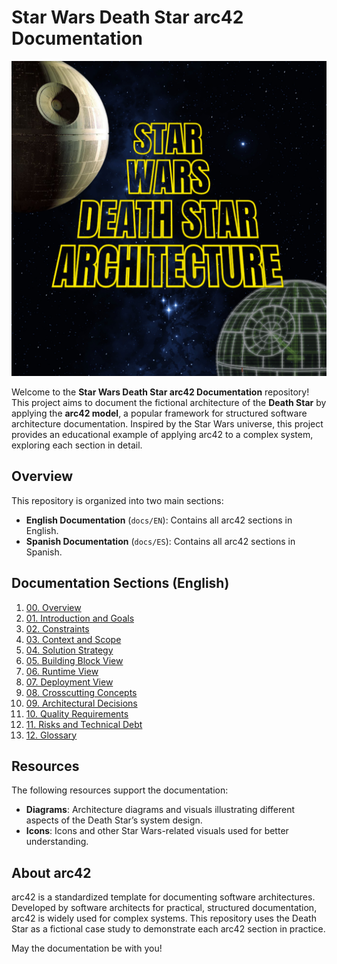 # Star Wars Death Star arc42 Documentation

<div align="center">
    <img src="resources/images/star_wars_death_star_architecture_EN.png" alt="Death Star Architecture - English" width="600"/>
</div>

Welcome to the **Star Wars Death Star arc42 Documentation** repository! This project aims to document the fictional architecture of the **Death Star** by applying the **arc42 model**, a popular framework for structured software architecture documentation. Inspired by the Star Wars universe, this project provides an educational example of applying arc42 to a complex system, exploring each section in detail.

## Overview

This repository is organized into two main sections:
- **English Documentation** (`docs/EN`): Contains all arc42 sections in English.
- **Spanish Documentation** (`docs/ES`): Contains all arc42 sections in Spanish.

## Documentation Sections (English)

1. [00. Overview](docs/EN/00_overview.md)
2. [01. Introduction and Goals](docs/EN/01_introduction_and_goals.md)
3. [02. Constraints](docs/EN/02_constraints.md)
4. [03. Context and Scope](docs/EN/03_context_and_scope.md)
5. [04. Solution Strategy](docs/EN/04_solution_strategy.md)
6. [05. Building Block View](docs/EN/05_building_block_view.md)
7. [06. Runtime View](docs/EN/06_runtime_view.md)
8. [07. Deployment View](docs/EN/07_deployment_view.md)
9. [08. Crosscutting Concepts](docs/EN/08_crosscutting_concepts.md)
10. [09. Architectural Decisions](docs/EN/09_architectural_decisions.md)
11. [10. Quality Requirements](docs/EN/10_quality_requirements.md)
12. [11. Risks and Technical Debt](docs/EN/11_risks_and_technical_debt.md)
13. [12. Glossary](docs/EN/12_glossary.md)

## Resources

The following resources support the documentation:
- **Diagrams**: Architecture diagrams and visuals illustrating different aspects of the Death Star’s system design.
- **Icons**: Icons and other Star Wars-related visuals used for better understanding.

## About arc42

arc42 is a standardized template for documenting software architectures. Developed by software architects for practical, structured documentation, arc42 is widely used for complex systems. This repository uses the Death Star as a fictional case study to demonstrate each arc42 section in practice.

May the documentation be with you!
